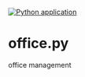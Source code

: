 [![Python application](https://github.com/xmslyz/office.py/actions/workflows/python-app.yml/badge.svg)](https://github.com/xmslyz/office.py/actions/workflows/python-app.yml)


# office.py
office management
